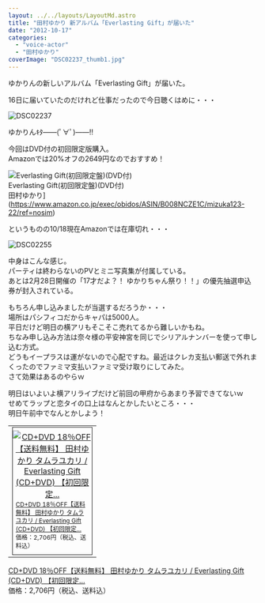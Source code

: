 ```yaml
---
layout: ../../layouts/LayoutMd.astro
title: "田村ゆかり 新アルバム「Everlasting Gift」が届いた"
date: "2012-10-17"
categories: 
  - "voice-actor"
  - "田村ゆかり"
coverImage: "DSC02237_thumb1.jpg"
---
```


ゆかりんの新しいアルバム「Everlasting Gift」が届いた。

16日に届いていたのだけれど仕事だったので今日聴くはめに・・・

![DSC02237](/archive/images/DSC02237_thumb.jpg "DSC02237")


ゆかりんｷﾀ――(ﾟ∀ﾟ)――!!

今回はDVD付の初回限定版購入。  
Amazonでは20%オフの2649円なのでおすすめ！

![Everlasting Gift(初回限定盤)(DVD付)](/archive/images/51mHRxvP-dL._SL75_.jpg)  
Everlasting Gift(初回限定盤)(DVD付)  
田村ゆかり](https://www.amazon.co.jp/exec/obidos/ASIN/B008NCZE1C/mizuka123-22/ref=nosim)

というものの10/18現在Amazonでは在庫切れ・・・

![DSC02255](/archive/images/DSC02255_thumb.jpg "DSC02255")


中身はこんな感じ。  
パーティは終わらないのPVとミニ写真集が付属している。  
あとは2月28日開催の「17才だよ？！ ゆかりちゃん祭り！！」の優先抽選申込券が封入されている。

もちろん申し込みましたが当選するだろうか・・・  
場所はパシフィコだからキャパは5000人。  
平日だけど明日の横アリもそこそこ売れてるから難しいかもね。  
ちなみ申し込み方法は奈々様の平安神宮を同じでシリアルナンバーを使って申し込む方式。  
どうもイープラスは運がないので心配ですね。最近はクレカ支払い郵送で外れまくったのでファミマ支払いファミマ受け取りにしてみた。  
さて効果はあるのやらｗ

明日はいよいよ横アリライブだけど前回の甲府からあまり予習できてないｗ  
せめてラップと恋タイの口上はなんとかしたいところ・・・  
明日午前中でなんとかしよう！

<table border="0" cellspacing="0" cellpadding="0"><tbody><tr><td valign="top"><div style="border-bottom: 1px solid; text-align: center; border-left: 1px solid; padding-bottom: 6px; margin: 0px; padding-left: 0px; width: 160px; padding-right: 0px; float: left; border-top: 1px solid; border-right: 1px solid; padding-top: 6px"><a href="http://hb.afl.rakuten.co.jp/hgc/102dc17e.6b585797.102dc17f.1ae8fe53/?pc=http%3a%2f%2fitem.rakuten.co.jp%2fhmvjapan%2f5126205%2f%3fscid%3daf_ich_link_tbl&amp;m=http%3a%2f%2fm.rakuten.co.jp%2fhmvjapan%2fi%2f11936191%2f" target="_blank"><img style="padding-bottom: 0px; margin: 0px; padding-left: 0px; padding-right: 0px; padding-top: 0px" border="0" alt="CD+DVD 18％OFF【送料無料】 田村ゆかり タムラユカリ / Everlasting Gift (CD+DVD) 【初回限定..." src="http://hbb.afl.rakuten.co.jp/hgb/?pc=http%3a%2f%2fthumbnail.image.rakuten.co.jp%2f%400_mall%2fhmvjapan%2fcabinet%2f5128000%2f5126205.jpg%3f_ex%3d128x128&amp;m=http%3a%2f%2fthumbnail.image.rakuten.co.jp%2f%400_mall%2fhmvjapan%2fcabinet%2f5128000%2f5126205.jpg%3f_ex%3d80x80"></a><p style="text-align: left; padding-bottom: 2px; line-height: 1.4em; margin: 0px; padding-left: 6px; padding-right: 6px; font-size: 12px; padding-top: 2px"><a href="http://hb.afl.rakuten.co.jp/hgc/102dc17e.6b585797.102dc17f.1ae8fe53/?pc=http%3a%2f%2fitem.rakuten.co.jp%2fhmvjapan%2f5126205%2f%3fscid%3daf_ich_link_tbl&amp;m=http%3a%2f%2fm.rakuten.co.jp%2fhmvjapan%2fi%2f11936191%2f" target="_blank">CD+DVD 18％OFF【送料無料】 田村ゆかり タムラユカリ / Everlasting Gift (CD+DVD) 【初回限定...</a><br><span>価格：2,706円（税込、送料込）</span><br></p></div></td></tr></tbody></table>

[CD+DVD 18％OFF【送料無料】 田村ゆかり タムラユカリ / Everlasting Gift (CD+DVD) 【初回限定...](http://hb.afl.rakuten.co.jp/hgc/102dc17e.6b585797.102dc17f.1ae8fe53/?pc=http%3a%2f%2fitem.rakuten.co.jp%2fhmvjapan%2f5126205%2f%3fscid%3daf_ich_link_tbl&m=http%3a%2f%2fm.rakuten.co.jp%2fhmvjapan%2fi%2f11936191%2f)  
価格：2,706円（税込、送料込）

